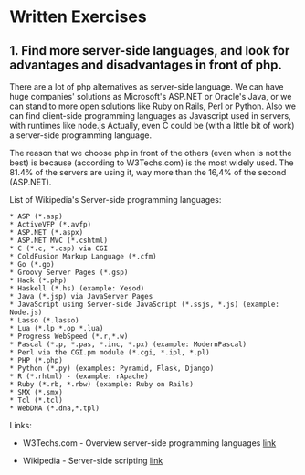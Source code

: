 Written Exercises
=================

## 1. Find more server-side languages, and look for advantages and disadvantages in front of php.

There are a lot of php alternatives as server-side language.
We can have huge companies' solutions as Microsoft's ASP.NET or Oracle's
Java, or we can stand to more open solutions like Ruby on Rails, Perl or Python.
Also we can find client-side programming languages as Javascript used in servers,
with runtimes like node.js
Actually, even C could be (with a little bit of work) a server-side programming
language.

The reason that we choose php in front of the others (even when is not the best)
is because (according to W3Techs.com) is the most widely used. The 81.4% of the
servers are using it, way more than the 16,4% of the second (ASP.NET).
    
List of Wikipedia's Server-side programming languages:
    
    * ASP (*.asp)
    * ActiveVFP (*.avfp)
    * ASP.NET (*.aspx)
    * ASP.NET MVC (*.cshtml)
    * C (*.c, *.csp) via CGI
    * ColdFusion Markup Language (*.cfm)
    * Go (*.go)
    * Groovy Server Pages (*.gsp)
    * Hack (*.php)
    * Haskell (*.hs) (example: Yesod)
    * Java (*.jsp) via JavaServer Pages
    * JavaScript using Server-side JavaScript (*.ssjs, *.js) (example: Node.js)
    * Lasso (*.lasso)
    * Lua (*.lp *.op *.lua)
    * Progress WebSpeed (*.r,*.w)
    * Pascal (*.p, *.pas, *.inc, *.px) (example: ModernPascal)
    * Perl via the CGI.pm module (*.cgi, *.ipl, *.pl)
    * PHP (*.php)
    * Python (*.py) (examples: Pyramid, Flask, Django)
    * R (*.rhtml) - (example: rApache)
    * Ruby (*.rb, *.rbw) (example: Ruby on Rails)
    * SMX (*.smx)
    * Tcl (*.tcl)
    * WebDNA (*.dna,*.tpl)

Links:

* W3Techs.com - Overview server-side programming languages [link](http://w3techs.com/technologies/overview/programming_language/all)

* Wikipedia - Server-side scripting [link](https://en.wikipedia.org/wiki/Server-side_scripting)